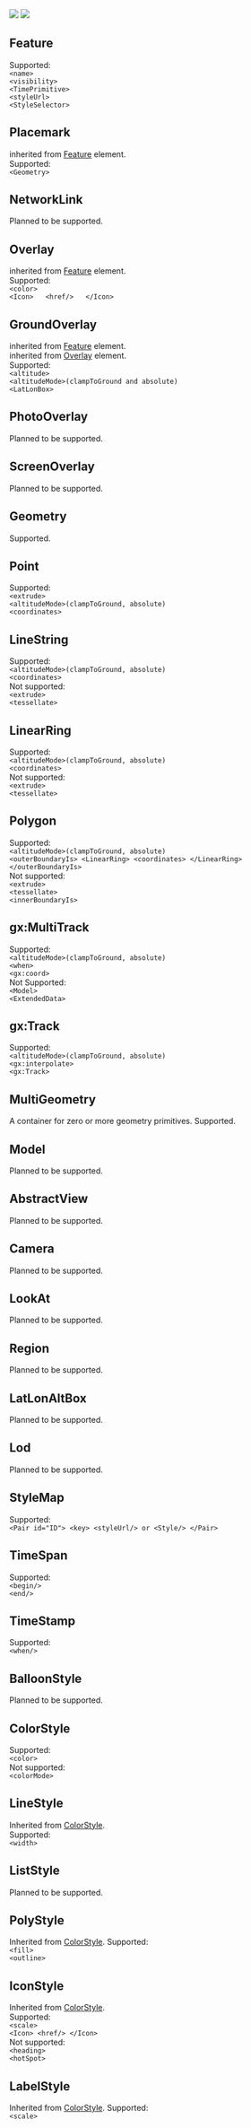 <img src="images/supportedElements.png" usemap="wiki-supportedMap"/>

<img src="images/NotSupportedElements.png"/>

## <a name="Feature">Feature</a>
Supported:  
`<name>`  
`<visibility>`  
`<TimePrimitive>`  
`<styleUrl>`  
`<StyleSelector>`  
## <a name="Placemark">Placemark</a>
inherited from <a href="#Feature">Feature</a> element.  
Supported:  
`<Geometry>`  
## <a name="NetworkLink">NetworkLink</a>
Planned to be supported.
## <a name="Overlay">Overlay</a>
inherited from <a href="#Feature">Feature</a> element.  
Supported:  
`<color>`  
`<Icon>  
  <href/>  
</Icon>`  
## <a name="GroundOverlay">GroundOverlay</a>
inherited from <a href="#Feature">Feature</a> element.  
inherited from <a href="#Overlay">Overlay</a> element.  
Supported:  
`<altitude>`  
`<altitudeMode>(clampToGround and absolute)`  
`<LatLonBox>`  
## <a name="PhotoOverlay">PhotoOverlay</a>
Planned to be supported.
## <a name="ScreenOverlay">ScreenOverlay</a>
Planned to be supported.
## <a name="Geometry">Geometry</a>
Supported.
## <a name="Point">Point</a>
Supported:  
`<extrude>`  
`<altitudeMode>(clampToGround, absolute)`  
`<coordinates>`  
## <a name="LineString">LineString</a>
Supported:  
`<altitudeMode>(clampToGround, absolute)`  
`<coordinates>`  
Not supported:  
`<extrude>`  
`<tessellate>`  
## <a name="LinearRing">LinearRing</a>
Supported:  
`<altitudeMode>(clampToGround, absolute)`  
`<coordinates>`  
Not supported:  
`<extrude>`  
`<tessellate>`  
## <a name="Polygon">Polygon</a>
Supported:  
`<altitudeMode>(clampToGround, absolute)`  
`<outerBoundaryIs>
  <LinearRing>
    <coordinates>
  </LinearRing>
</outerBoundaryIs>`  
Not supported:  
`<extrude>`  
`<tessellate>`  
`<innerBoundaryIs>`  
## <a name="gx:MultiTrack">gx:MultiTrack</a>
Supported:  
`<altitudeMode>(clampToGround, absolute)`  
`<when>`  
`<gx:coord>`  
Not Supported:  
`<Model>`  
`<ExtendedData>`  
## <a name="gx:Track">gx:Track</a>
Supported:  
`<altitudeMode>(clampToGround, absolute)`  
`<gx:interpolate>`  
`<gx:Track>`  
## <a name="MultiGeometry">MultiGeometry</a>
A container for zero or more geometry primitives. Supported.
## <a name="Model">Model</a>
Planned to be supported.
## <a name="AbstractView">AbstractView</a>
Planned to be supported.
## <a name="Camera">Camera</a>
Planned to be supported.
## <a name="LookAt">LookAt</a>
Planned to be supported.
## <a name="Region">Region</a>
Planned to be supported.
## <a name="LatLonAltBox">LatLonAltBox</a>
Planned to be supported.
## <a name="Lod">Lod</a>
Planned to be supported.
## <a name="StyleMap">StyleMap</a>
Supported:  
`<Pair id="ID">
  <key>
  <styleUrl/> or <Style/>
</Pair>`  
## <a name="TimeSpan">TimeSpan</a>
Supported:  
`<begin/>`  
`<end/>`  
## <a name="TimeStamp">TimeStamp</a>
Supported:  
`<when/>`  
## <a name="BalloonStyle">BalloonStyle</a>
Planned to be supported.
## <a name="ColorStyle">ColorStyle</a>
Supported:  
`<color>`  
Not supported:  
`<colorMode>`  
## <a name="LineStyle">LineStyle</a>
Inherited from <a href="#ColorStyle">ColorStyle</a>.  
Supported:  
`<width>`  
## <a name="ListStyle">ListStyle</a>
Planned to be supported.
## <a name="PolyStyle">PolyStyle</a>
Inherited from <a href="#ColorStyle">ColorStyle</a>. 
Supported:  
`<fill>`  
`<outline>`  
## <a name="IconStyle">IconStyle</a>
Inherited from <a href="#ColorStyle">ColorStyle</a>.  
Supported:  
`<scale>`  
`<Icon>
  <href/>
</Icon>`  
Not supported:  
`<heading>`  
`<hotSpot>`  
## <a name="LabelStyle">LabelStyle</a>
Inherited from <a href="#ColorStyle">ColorStyle</a>. 
Supported:  
`<scale>`  